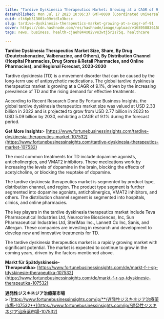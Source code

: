 ```yaml
---
title: "Tardive Dyskinesia Therapeutics Market: Growing at a CAGR of 9.1%"
datePublished: Mon Jul 17 2023 10:06:37 GMT+0000 (Coordinated Universal Time)
cuid: clk6pb313001o09mtdlo3bcsc
slug: tardive-dyskinesia-therapeutics-market-growing-at-a-cagr-of-91
cover: https://cdn.hashnode.com/res/hashnode/image/upload/v1689588361587/b1b8bc02-9cc2-4a58-85fa-41de393c3f34.png
tags: news, business, health-cjaeh844x02vvo3wtj5r2s75q, healthcare

---
```


**Tardive Dyskinesia Therapeutics Market Size, Share, By Drug (Deutetrabenazine, Valbenazine, and Others), By Distribution Channel (Hospital Pharmacies, Drug Stores & Retail Pharmacies, and Online Pharmacies), and Regional Forecast, 2023-2030**

Tardive dyskinesia (TD) is a movement disorder that can be caused by the long-term use of antipsychotic medications. The global tardive dyskinesia therapeutics market is growing at a CAGR of 9.1%, driven by the increasing prevalence of TD and the rising demand for effective treatments.

According to Recent Research Done By Fortune Business Insights, the global tardive dyskinesia therapeutics market size was valued at USD 2.33 billion in 2022 and is projected to grow from USD 2.77 billion in 2023 to USD 5.09 billion by 2030, exhibiting a CAGR of 9.1% during the forecast period.

𝐆𝐞𝐭 𝐌𝐨𝐫𝐞 𝐈𝐧𝐬𝐢𝐠𝐡𝐭𝐬&gt; [https://www.fortunebusinessinsights.com/tardive-dyskinesia-therapeutics-market-107532](https://www.fortunebusinessinsights.com/tardive-dyskinesia-therapeutics-market-107532)

The most common treatments for TD include dopamine agonists, anticholinergics, and VMAT2 inhibitors. These medications work by increasing the levels of dopamine in the brain, blocking the effects of acetylcholine, or blocking the reuptake of dopamine.

The tardive dyskinesia therapeutics market is segmented by product type, distribution channel, and region. The product type segment is further segmented into dopamine agonists, anticholinergics, VMAT2 inhibitors, and others. The distribution channel segment is segmented into hospitals, clinics, and online pharmacies.

The key players in the tardive dyskinesia therapeutics market include Teva Pharmaceutical Industries Ltd, Neurocrine Biosciences, Inc, Sun Pharmaceutical Industries Ltd, SteriMax Inc., Lannett Co Inc, Sanis, and Allergan. These companies are investing in research and development to develop new and innovative treatments for TD.

The tardive dyskinesia therapeutics market is a rapidly growing market with significant potential. The market is expected to continue to grow in the coming years, driven by the factors mentioned above.

**Markt für Spätdyskinesie-Therapeutika&gt;** [https://www.fortunebusinessinsights.com/de/markt-f-r-sp-tdyskinesie-therapeutika-107532](https://www.fortunebusinessinsights.com/de/markt-f-r-sp-tdyskinesie-therapeutika-107532)

**遅発性ジスキネジア治療薬市場&gt;** [https://www.fortunebusinessinsights.com/jp/​​​​​​​**/遅発性ジスキネジア治療薬市場-107532**](https://www.fortunebusinessinsights.com/jp/​​​​​​​/遅発性ジスキネジア治療薬市場-107532)